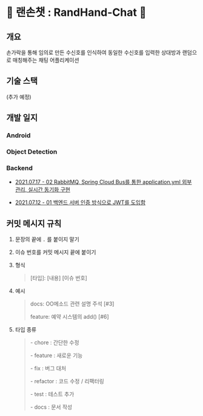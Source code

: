 # 👋 랜손챗 : RandHand-Chat 👋

## 개요

손가락을 통해 임의로 만든 수신호를 인식하여 동일한 수신호를 입력한 상대방과 랜덤으로 매칭해주는 채팅 어플리케이션

## 기술 스택

(추가 예정)

## 개발 일지

### Android

### Object Detection

### Backend

* [2021.07.17 - 02 RabbitMQ, Spring Cloud Bus를 통한 application.yml 외부 관리, 실시간 동기화 구현](./backend/개발일지/02-RabbitMQ,%20Spring%20Cloud%20Bus를%20통한%20application.yml%20외부%20관리,%20실시간%20동기화%20구현.md)

* [2021.07.12 - 01 백엔드 서버 인증 방식으로 JWT를 도입함](./backend/개발일지/01-백엔드%20서버%20인증%20방식으로%20JWT를%20도입함.md)

## 커밋 메시지 규칙 

1. 문장의 끝에 `.` 를 붙이지 말기

2. 이슈 번호를 커밋 메시지 끝에 붙이기

3. 형식

   > [타입]: [내용] [이슈 번호]

4. 예시

   > docs: OO메소드 관련 설명 주석 [#3]
   >
   > feature: 예약 시스템의 add() [#6]

5. 타입 종류

   > \- chore : 간단한 수정
   >
   > \- feature : 새로운 기능
   >
   > \- fix : 버그 대처
   >
   > \- refactor : 코드 수정 / 리팩터링
   >
   > \- test : 테스트 추가
   >
   > \- docs : 문서 작성